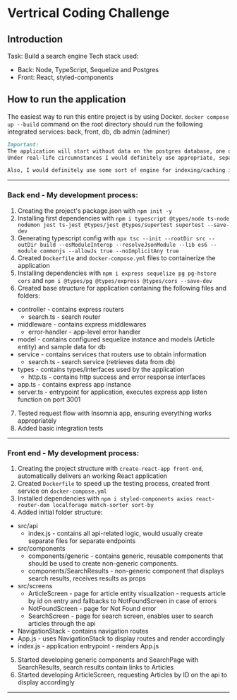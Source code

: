 # Vertrical Coding Challenge

## Introduction

Task: Build a search engine
Tech stack used:
  * Back: Node, TypeScript, Sequelize and Postgres
  * Front: React, styled-components


## How to run the application
The easiest way to run this entire project is by using Docker.
`docker compose up --build` command on the root directory should run the following integrated services: back, front, db, db admin (adminer)

```markdown
Important:
The application will start without data on the postgres database, one quick way to add mock data to the database is by running `npm run test` after installing the dependencies, because this will use the actual db to insert mock data and this data will be available through the api.
Under real-life circumnstances I would definitely use appropriate, separated environments for integration tests. 

Also, I would definitely use some sort of engine for indexing/caching in a real-world situation, like ElasticSearch.
```

---

### Back end - My development process:
1. Creating the project's package.json with `npm init -y`
2. Installing first dependencies with `npm i typescript @types/node ts-node nodemon jest ts-jest @types/jest @types/supertest supertest --save-dev`
3. Generating typescript config with `npx tsc --init --rootDir src --outDir build --esModuleInterop --resolveJsonModule --lib es6 --module commonjs --allowJs true --noImplicitAny true`
4. Created `Dockerfile` and `docker-compose.yml` files to containerize the application
5. Installing dependencies with `npm i express sequelize pg pg-hstore cors` and `npm i @types/pg @types/express @types/cors --save-dev`
6. Created base structure for application containing the following files and folders:
  * controller - contains express routers 
    * search.ts - search router
  * middleware - contains express middlewares
    * error-handler - app-level error handler
  * model - contains configured sequelize instance and models (Article entity) and sample data for db
  * service - contains services that routers use to obtain information
    * search.ts - search service (retrieves data from db)
  * types - contains types/interfaces used by the application
    * http.ts - contains http success and error response interfaces
  * app.ts - contains express app instance
  * server.ts - entrypoint for application, executes express app listen function on port 3001
7. Tested request flow with Insomnia app, ensuring everything works appropriately
8. Added basic integration tests

---
### Front end - My development process:
1. Creating the project structure with `create-react-app front-end`, automatically delivers an working React application
2. Created `Dockerfile` to speed up the testing process, created front service on `docker-compose.yml`
3. Installed dependencies with `npm i styled-components axios react-router-dom localforage match-sorter sort-by`
4. Added initial folder structure:
* src/api
  * index.js - contains all api-related logic, would usually create separate files for separate endpoints
* src/components
  * components/generic - contains generic, reusable components that should be used to create non-generic components.
  * components/SearchResults - non-generic component that displays search results, receives results as props
* src/screens
  * ArticleScreen - page for article entity visualization - requests article by id on entry and fallbacks to NotFoundScreen in case of errors
  * NotFoundScreen - page for Not Found error
  * SearchScreen - page for search screen, enables user to search articles through the api
* NavigationStack - contains navigation routes
* App.js - uses NavigationStack to display routes and render accordingly
* index.js - application entrypoint - renders App.js
5. Started developing generic components and SearchPage with SearchResults, search results contain links to Articles
6. Started developing ArticleScreen, requesting Articles by ID on the api to display accordingly
 

---
